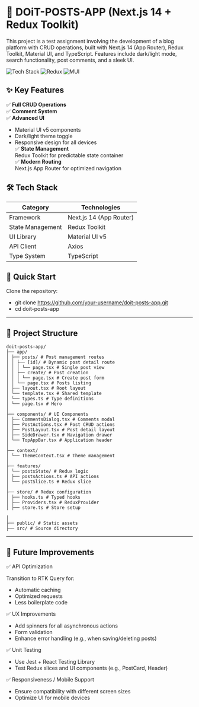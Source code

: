 # 🚀 DOiT-POSTS-APP (Next.js 14 + Redux Toolkit)

This project is a test assignment involving the development of a blog platform with CRUD operations, built with Next.js 14 (App Router), Redux Toolkit, Material UI, and TypeScript. Features include dark/light mode, search functionality, post comments, and a sleek UI.

![Tech Stack](https://img.shields.io/badge/Next.js-14-blue)
![Redux](https://img.shields.io/badge/Redux_Toolkit-8.1.0-purple)
![MUI](https://img.shields.io/badge/Material_UI-5.14.0-blue)

## ✨ Key Features

✅ **Full CRUD Operations**  
✅ **Comment System**  
✅ **Advanced UI**  
- Material UI v5 components  
- Dark/light theme toggle  
- Responsive design for all devices  
✅ **State Management**  
Redux Toolkit for predictable state container  
✅ **Modern Routing**  
Next.js App Router for optimized navigation  

## 🛠 Tech Stack

| Category           | Technologies                          |
|--------------------|---------------------------------------|
| Framework          | Next.js 14 (App Router)               |
| State Management   | Redux Toolkit                         |
| UI Library         | Material UI v5                        |
| API Client         | Axios                                 |
| Type System        | TypeScript                            |

## 🚀 Quick Start

Clone the repository:

- git clone https://github.com/your-username/doit-posts-app.git
- cd doit-posts-app
---
## 📁 Project Structure
```text
doit-posts-app/
├── app/
│ ├── posts/ # Post management routes
│ │ ├── [id]/ # Dynamic post detail route
│ │ │ └── page.tsx # Single post view
│ │ ├── create/ # Post creation
│ │ │ └── page.tsx # Create post form
│ │ └── page.tsx # Posts listing
│ ├── layout.tsx # Root layout
│ └── template.tsx # Shared template
│ └── types.ts # Type definitions
│ └── page.tsx # Hero
│
├── components/ # UI Components
│ ├── CommentsDialog.tsx # Comments modal
│ ├── PostActions.tsx # Post CRUD actions
│ ├── PostLayout.tsx # Post detail layout
│ ├── SideDrawer.tsx # Navigation drawer
│ └── TopAppBar.tsx # Application header
│
├── context/
│ └── ThemeContext.tsx # Theme management
│
├── features/
│ └── postsState/ # Redux logic
│ ├── postsActions.ts # API actions
│ └── postSlice.ts # Redux slice
│
├── store/ # Redux configuration
│ ├── hooks.ts # Typed hooks
│ ├── Providers.tsx # ReduxProvider
│ ├── store.ts # Store setup

│
├── public/ # Static assets
├── src/ # Source directory
```
---
## 🔮 Future Improvements

✅ API Optimization

Transition to RTK Query for:
- Automatic caching
- Optimized requests
- Less boilerplate code

✅ UX Improvements

- Add spinners for all asynchronous actions
- Form validation
- Enhance error handling (e.g., when saving/deleting posts)

✅ Unit Testing

- Use Jest + React Testing Library
- Test Redux slices and UI components (e.g., PostCard, Header)

✅ Responsiveness / Mobile Support

- Ensure compatibility with different screen sizes
- Optimize UI for mobile devices